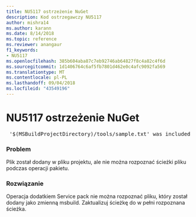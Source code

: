 ```yaml
---
title: NU5117 ostrzeżenie NuGet
description: Kod ostrzegawczy NU5117
author: mishra14
ms.author: karann
ms.date: 8/14/2018
ms.topic: reference
ms.reviewer: anangaur
f1_keywords:
- NU5117
ms.openlocfilehash: 385b604aba87c7eb92746ab64827f8c4a82c4f6d
ms.sourcegitcommit: 1d1406764c6af5fb7801d462e0c4afc9092fa569
ms.translationtype: MT
ms.contentlocale: pl-PL
ms.lasthandoff: 09/04/2018
ms.locfileid: "43549196"
---
```

# <a name="nuget-warning-nu5117"></a>NU5117 ostrzeżenie NuGet
<pre> '$(MSBuildProjectDirectory)/tools/sample.txt' was included in the project but the path could not be resolved. Skipping...</pre>

### <a name="issue"></a>Problem

Plik został dodany w pliku projektu, ale nie można rozpoznać ścieżki pliku podczas operacji pakietu.


### <a name="solution"></a>Rozwiązanie

Operacja dodatkiem Service pack nie można rozpoznać pliku, który został dodany jako zmienną msbuild. Zaktualizuj ścieżkę do w pełni rozpoznana ścieżka.

